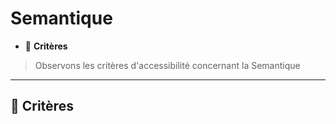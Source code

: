 # Semantique

*  🔖 **Critères**

> Observons les critères d'accessibilité concernant la Semantique

___

## 📑 Critères

